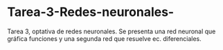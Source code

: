 # Tarea-3-Redes-neuronales-
Tarea 3, optativa de redes neuronales. Se presenta una red neuronal que gráfica funciones y una segunda red que resuelve ec. diferenciales.
